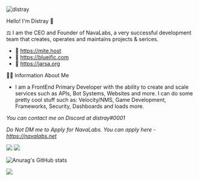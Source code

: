 <p align="left"> <img src="https://komarev.com/ghpvc/?username=distray&label=Profile%20views&color=0e75b6&style=flat-square" alt="distray" /> </p>

Hello! I'm Distray 👋

⚖️ I am the CEO and Founder of NavaLabs, a very successful development team that creates, operates and maintains projects & serices.
- 📎 https://mite.host
- 📎 https://blueific.com
- 📎 https://jarsa.org

👨‍💻 Information About Me

- I am a FrontEnd Primary Developer with the ability to create and scale services such as APIs, Bot Systems, Websites and more. I can do some pretty cool stuff such as: Velocity/NMS, Game Development, Frameworks, Security, Dashboards and loads more.

*You can contact me on Discord at distray#0001*

*Do Not DM me to Apply for NavaLabs. You can apply here - https://navalabs.net*

![](https://img.shields.io/badge/Laguages-Script,JavaScript,HTML,CSS,Java.-informational?style=flat&logo=<LOGO_NAME>&logoColor=white&color=2bbc8a) ![](https://img.shields.io/badge/Editor-Intellij,VSC,Atom-informational?style=flat&logo=<LOGO_NAME>&logoColor=white&color=2bbc8a)

![Anurag's GitHub stats](https://github-readme-stats.vercel.app/api?username=distray&show_icons=true&theme=radical)

![](https://github-readme-stats.vercel.app/api/top-langs?username=distray&show_icons=true&theme=tokyonight&locale=en&layout=compact)



